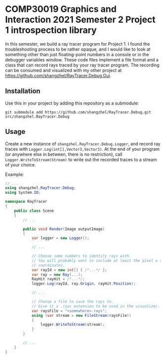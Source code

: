# COMP30019 Graphics and Interaction 2021 Semester 2 Project 1 introspection library
In this semester, we build a ray tracer program for Project 1.
I found the troubleshooting process to be rather opaque, and I would like to look at something other than
just floating-point numbers in a console or in the debugger variables window.
These code files implement a file format and a class that can record rays traced by your ray tracer program.
The recording can be consumed and visualized with my other project at https://github.com/shangzhel/RayTracer.Debug.Gui.

## Installation
Use this in your project by adding this repository as a submodule:
```
git submodule add https://github.com/shangzhel/RayTracer.Debug.git src/shangzhel.RayTracer.Debug
```

## Usage
Create a new instance of `shangzhel.RayTracer.Debug.Logger`, and record ray traces with `Logger.Log(int[],Vector3,Vector3)`.
At the end of your program (or anywhere else in between, there is no restriction),
call `Logger.WriteToStream(Stream)` to write out the recorded traces to a stream of your choice.

Example:
```cs
// ...
using shangzhel.RayTracer.Debug;
using System.IO;

namespace RayTracer
{
    public class Scene
    {
        // ...

        public void Render(Image outputImage)
        {
            var logger = new Logger();

            // ...

            // Choose some numbers to identify rays with.
            // You will probably want to include at least the pixel x and y
            // coordinates.
            var rayId = new int[] { /*...*/ };
            var ray = new Ray(...);
            RayHit rayHit = /*...*/;
            logger.Log(rayId, ray.Origin, rayHit.Position);

            // ...

            // Choose a file to save the rays to.
            // Give it a .rays extension to be used in the visualizer.
            var raysFile = "<somewhere>.rays";
            using (var stream = new FileStream(raysFile))
            {
                logger.WriteToStream(stream);
            }
        }

        // ...
    }
}
```
